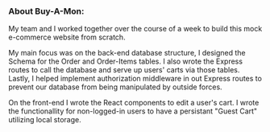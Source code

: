 ### About Buy-A-Mon:

My team and I worked together over the course of a week to build this mock e-commerce website from scratch. 

My main focus was on the back-end database structure, I designed the Schema for the Order and Order-Items tables.
I also wrote the Express routes to call the database and serve up users' carts via those tables. 
Lastly, I helped implement authorization middleware in out Express routes to prevent our database from being manipulated by outside forces. 

On the front-end I wrote the React components to edit a user's cart.
I wrote the functionallity for non-logged-in users to have a persistant "Guest Cart" utilizing local storage. 
